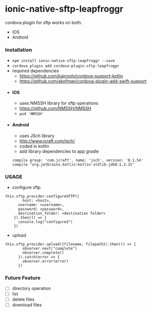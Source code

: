 # ionic-native-sftp-leapfroggr
cordova plugin for sftp 
works on both:
* IOS
* Android

### Installation
* `npm install ionic-native-sftp-leapfroggr --save`
* `cordova plugin add cordova-plugin-sftp-leapfroggr`
* required dependencies
    * https://github.com/kainonly/cordova-support-kotlin
    * https://github.com/akofman/cordova-plugin-add-swift-support

- #### IOS
    - uses NMSSH library for sftp operations
    - https://github.com/NMSSH/NMSSH
    - `pod 'NMSSH'`

- #### Android
    - uses JSch library
    - http://www.jcraft.com/jsch/
    - coded in kotlin
    - add library dependencies to app gradle
    ```
    compile group: 'com.jcraft', name: 'jsch', version: '0.1.54'
    compile "org.jetbrains.kotlin:kotlin-stdlib-jdk8:1.2.31"
    ```

### USAGE
* configure sftp
```
this.sftp_provider.configureSFTP({
        host: <host>, 
      username: <username>, 
      password: <password>, 
      destination_folder: <destination folder> 
    }).then(() => {
      console.log("configured")
    })
```
* upload
```
this.sftp_provider.upload({filename, filepath}).then(() => {
        observer.next("complete")
        observer.complete()
      }).catch(error => {
        observer.error(error)
      })
```

### Future Feature
* [ ] directory operation
* [ ] list
* [ ] delete files
* [ ] download files
